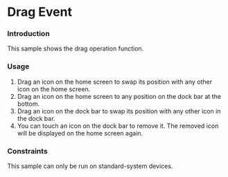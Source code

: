 # Drag Event

### Introduction

This sample shows the drag operation function.

### Usage

1. Drag an icon on the home screen to swap its position with any other icon on the home screen.
2. Drag an icon on the home screen to any position on the dock bar at the bottom.
3. Drag an icon on the dock bar to swap its position with any other icon in the dock bar.
4. You can touch an icon on the dock bar to remove it. The removed icon will be displayed on the home screen again.

### Constraints

This sample can only be run on standard-system devices.

